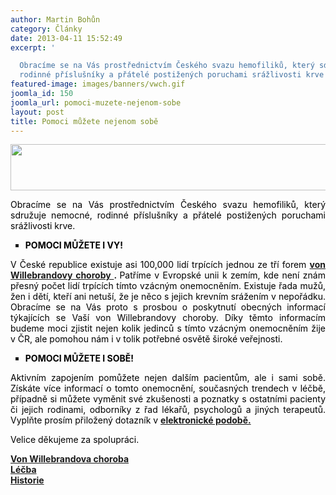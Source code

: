 ```yaml
---
author: Martin Bohůn
category: Články
date: 2013-04-11 15:52:49
excerpt: '

  Obracíme se na Vás prostřednictvím Českého svazu hemofiliků, který sdružuje nemocné,
  rodinné příslušníky a přátelé postižených poruchami srážlivosti krve'
featured-image: images/banners/vwch.gif
joomla_id: 150
joomla_url: pomoci-muzete-nejenom-sobe
layout: post
title: Pomoci můžete nejenom sobě
---
```


<p>
 <img alt="" border="0" height="74" src="{{ site.baseurl }}/images/banners/vwch.gif" style="display: block; margin-left: auto; margin-right: auto;" width="636"/>
</p>
<p style="text-align: justify;">
 <span style="color: #000000;">
  Obracíme se na Vás prostřednictvím Českého svazu hemofiliků, který sdružuje nemocné, rodinné příslušníky a přátelé postižených poruchami srážlivosti krve.
 </span>
</p>
<ul style="list-style-type: square;">
 <li>
  <strong>
   <span style="color: #000000;">
    POMOCI MŮŽETE I VY!
   </span>
  </strong>
 </li>
</ul>
<p style="text-align: justify;">
 <span style="color: #000000;">
  V České republice existuje asi 100,000 lidí trpících jednou ze tří forem
 </span>
 <strong>
  <a href="http://www.hemofilici.cz/index.php/cs/accordion-c/vonwillebrand-choroba" target="_blank" title="o von Willebrandově chorobě">
   von
  </a>
  <a href="http://www.hemofilici.cz/index.php/cs/accordion-c/vonwillebrand-choroba" target="_blank" title="o von Willebrandově chorobě">
   Willebrandovy choroby
  </a>
  .
 </strong>
 <span style="color: #000000;">
  Patříme v Evropské unii k zemím, kde není znám přesný počet lidí trpících tímto vzácným onemocněním. Existuje řada mužů, žen i dětí, kteří ani netuší, že je něco s jejich krevním srážením v nepořádku. Obracíme se na Vás proto s prosbou o poskytnutí obecných informací týkajících se Vaší von Willebrandovy choroby. Díky těmto informacím budeme moci zjistit nejen kolik jedinců s tímto vzácným onemocněním žije v ČR, ale pomohou nám i v tolik potřebné osvětě široké veřejnosti.
 </span>
</p>
<ul style="list-style-type: square;">
 <li>
  <span style="color: #000000;">
   <strong>
    POMOCI MŮŽETE I SOBĚ!
   </strong>
  </span>
 </li>
</ul>
<p style="text-align: justify;">
 <span style="color: #000000;">
  Aktivním zapojením pomůžete nejen dalším pacientům, ale i sami sobě. Získáte více informací o tomto onemocnění, současných trendech v léčbě, případně si můžete vyměnit své zkušenosti a poznatky s ostatními pacienty či jejich rodinami, odborníky z řad lékařů, psychologů a jiných terapeutů. Vyplňte prosím přiložený dotazník v
 </span>
 <strong>
  <a href="index.php/cs/?option=com_chronoforms&amp;chronoform=von-Willebrandova-choroba" target="_blank" title="Dotazník vWch">
   elektronické podobě.
  </a>
 </strong>
</p>
<p>
 <span style="color: #000000;">
  Velice děkujeme za spolupráci.
  <br/>
 </span>
</p>
<p>
 <span style="color: #000000;">
  <strong>
   <a href="http://www.hemofilici.cz/index.php/cs/accordion-c/vonwillebrand-choroba" target="_blank" title="o von Willebrandově chorobě">
    Von Willebrandova choroba
   </a>
  </strong>
  <br/>
  <strong>
   <a href="http://www.hemofilici.cz/index.php/cs/accordion-c/lecba-von" target="_blank" title="Léčba von Willebrandovy choroby">
    Léčba
   </a>
  </strong>
  <br/>
  <strong>
   <a href="http://www.hemofilici.cz/index.php/cs/accordion-c/historie-von" target="_blank" title="Historie von Willebrandovy choroby">
    Historie
   </a>
  </strong>
  <br/>
 </span>
</p>